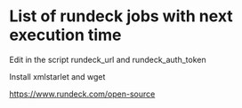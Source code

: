 # List of rundeck jobs with next execution time
Edit in the script rundeck_url and rundeck_auth_token

Install xmlstarlet and wget

https://www.rundeck.com/open-source
